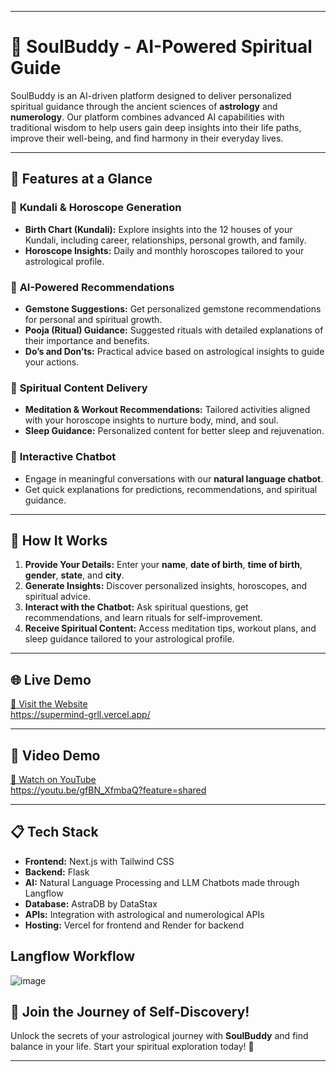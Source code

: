 
---

# 🌟 SoulBuddy - AI-Powered Spiritual Guide

SoulBuddy is an AI-driven platform designed to deliver personalized spiritual guidance through the ancient sciences of **astrology** and **numerology**. Our platform combines advanced AI capabilities with traditional wisdom to help users gain deep insights into their life paths, improve their well-being, and find harmony in their everyday lives.

---

## 🌌 **Features at a Glance**

### 🔮 **Kundali & Horoscope Generation**
- **Birth Chart (Kundali):** Explore insights into the 12 houses of your Kundali, including career, relationships, personal growth, and family.
- **Horoscope Insights:** Daily and monthly horoscopes tailored to your astrological profile.

### 🧘 **AI-Powered Recommendations**
- **Gemstone Suggestions:** Get personalized gemstone recommendations for personal and spiritual growth.
- **Pooja (Ritual) Guidance:** Suggested rituals with detailed explanations of their importance and benefits.
- **Do’s and Don’ts:** Practical advice based on astrological insights to guide your actions.

### 🌿 **Spiritual Content Delivery**
- **Meditation & Workout Recommendations:** Tailored activities aligned with your horoscope insights to nurture body, mind, and soul.
- **Sleep Guidance:** Personalized content for better sleep and rejuvenation.

### 🤖 **Interactive Chatbot**
- Engage in meaningful conversations with our **natural language chatbot**.
- Get quick explanations for predictions, recommendations, and spiritual guidance.

---

## 🚀 **How It Works**

1. **Provide Your Details:** Enter your **name**, **date of birth**, **time of birth**, **gender**, **state**, and **city**.
2. **Generate Insights:** Discover personalized insights, horoscopes, and spiritual advice.
3. **Interact with the Chatbot:** Ask spiritual questions, get recommendations, and learn rituals for self-improvement.
4. **Receive Spiritual Content:** Access meditation tips, workout plans, and sleep guidance tailored to your astrological profile.

---

## 🌐 **Live Demo**
[🌟 Visit the Website](#)  
https://supermind-grll.vercel.app/

---

## 🎥 **Video Demo**
[🎥 Watch on YouTube](#)  
https://youtu.be/gfBN_XfmbaQ?feature=shared

---

## 📋 **Tech Stack**
- **Frontend:** Next.js with Tailwind CSS
- **Backend:** Flask
- **AI:** Natural Language Processing and LLM Chatbots made through Langflow
- **Database:** AstraDB by DataStax
- **APIs:** Integration with astrological and numerological APIs
- **Hosting:** Vercel for frontend and Render for backend

## **Langflow Workflow**
![image](https://github.com/user-attachments/assets/97aa3acc-f7b2-4086-8106-47a01f27393a)


## 🌟 **Join the Journey of Self-Discovery!**

Unlock the secrets of your astrological journey with **SoulBuddy** and find balance in your life. Start your spiritual exploration today! 🌌

--- 
